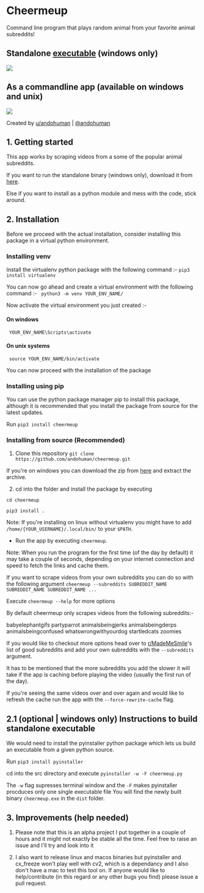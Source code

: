 ﻿# Cheermeup
Command line program that plays random animal from your favorite animal subreddits!

## Standalone [executable](https://github.com/andohuman/cheermeup/releases/tag/v1.0.1) (windows only)

![](https://i.imgur.com/uHT9ygp.gif)


## As a commandline app (available on windows and unix)

![](https://i.imgur.com/DPDNtVJ.gif)

Created by [u/andohuman](https://www.reddit.com/user/andohuman) | [@andohuman](https://twitter.com/andohuman)

## 1. Getting started
This app works by scraping videos from a some of the popular animal subreddits.

If you want to run the standalone binary (windows only), download it from [here](https://github.com/andohuman/cheermeup/releases/download/v1.0.1).

Else if you want to install as a python module and mess with the code, stick around.

## 2. Installation

Before we proceed with the actual installation, consider installing this package in a virtual python environment.

### Installing venv
Install the virtualenv python package with the following command :-
```pip3 install virtualenv```

You can now go ahead and create a virtual environment with the following command :-
``` python3 -m venv YOUR_ENV_NAME/```

Now activate the virtual environment you just created :-
#### On windows
``` YOUR_ENV_NAME\Scripts\activate```
#### On unix systems
``` source YOUR_ENV_NAME/bin/activate```

You can now proceed with the installation of the package

### Installing using pip
You can use the python package manager pip to install this package, although it is recommended that you install the package from source for the latest updates.

Run ```pip3 install cheermeup```

### Installing from source (Recommended)
1. Clone this repository
```git clone https://github.com/andohuman/cheermeup.git```

If you're on windows you can download the zip from [here](https://github.com/andohuman/cheermeup/archive/master.zip) and extract the archive.

2. cd into the folder and install the package by executing

```cd cheermeup```

```pip3 install .```

Note: If you're installing on linux without virtualenv you might have to add ```/home/{YOUR_USERNAME}/.local/bin/``` to your ```$PATH```.

* Run the app by executing ```cheermeup```.

Note: When you run the program for the first time (of the day by default) it may take a couple of seconds, depending on your internet connection and speed to fetch the links and cache them.

If you want to scrape videos from your own subreddits you can do so with the following argument
```cheermeup --subreddits SUBREDDIT_NAME SUBREDDIT_NAME SUBREDDIT_NAME ...```

Execute ```cheermeup --help``` for more options

By default cheermeup only scrapes videos from the following subreddits:- 

babyelephantgifs
partyparrot
animalsbeingjerks
animalsbeingderps
animalsbeingconfused
whatswrongwithyourdog
startledcats
zoomies

If you would like to checkout more options head over to [r/MadeMeSmile](https://www.reddit.com/r/MadeMeSmile/wiki/related-sub-suggestions)'s list of good subreddits and add your own subreddits with the ```--subreddits``` argument.

It has to be mentioned that the more subreddits you add the slower it will take if the app is caching before playing the video (usually the first run of the day).

If you're seeing the same videos over and over again and would like to refresh the cache run the app with the ```--force-rewrite-cache``` flag.

## 2.1 (optional | windows only)  Instructions to build standalone executable 
We would need to install the pyinstaller python package which lets us build an executable from a given python source.

Run ```pip3 install pyinstaller```

cd into the src directory and execute
```pyinstaller -w -F cheermeup.py```

The ```-w``` flag supresses terminal window and the ```-F``` makes pyinstaller procduces only one single executable file
You will find the newly built binary ```cheermeup.exe``` in the ```dist``` folder.



## 3. Improvements (help needed)

1. Please note that this is an alpha project I put together in a couple of hours and it might not exactly be stable all the time. Feel free to raise an issue and I'll try and look into it

2. I also want to release linux and macos binaries but pyinstaller and cx_freeze won't play well with cv2, which is a dependancy and I also don't have a mac to test this tool on. If anyone would like to help/contribute (in this regard or any other bugs you find) please issue a pull request.
